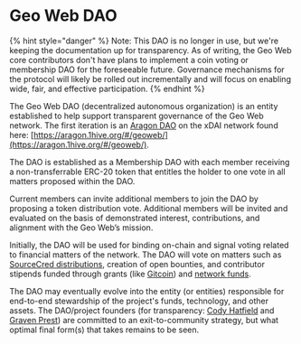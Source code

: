 # Geo Web DAO

{% hint style="danger" %}
Note: This DAO is no longer in use, but we're keeping the documentation up for transparency. As of writing, the Geo Web core contributors don't have plans to implement a coin voting or membership DAO for the foreseeable future. Governance mechanisms for the protocol will likely be rolled out incrementally and will focus on enabling wide, fair, and effective participation.
{% endhint %}

The Geo Web DAO (decentralized autonomous organization) is an entity established to help support transparent governance of the Geo Web network. The first iteration is an [Aragon DAO](https://aragon.org/) on the xDAI network found here: [https://aragon.1hive.org/#/geoweb/](https://aragon.1hive.org/#/geoweb/).

The DAO is established as a Membership DAO with each member receiving a non-transferrable ERC-20 token that entitles the holder to one vote in all matters proposed within the DAO.

Current members can invite additional members to join the DAO by proposing a token distribution vote. Additional members will be invited and evaluated on the basis of demonstrated interest, contributions, and alignment with the Geo Web’s mission.

Initially, the DAO will be used for binding on-chain and signal voting related to financial matters of the network. The DAO will vote on matters such as [SourceCred distributions](sourcecred.md), creation of open bounties, and contributor stipends funded through grants (like [Gitcoin](https://gitcoin.co/grants/1403/the-geo-web)) and [network funds](../concepts/network-funds.md).&#x20;

The DAO may eventually evolve into the entity (or entities) responsible for end-to-end stewardship of the project's funds, technology, and other assets. The DAO/project founders (for transparency: [Cody Hatfield](https://twitter.com/codynhat) and [Graven Prest](https://twitter.com/GravenPrest)) are committed to an exit-to-community strategy, but what optimal final form(s) that takes remains to be seen.

